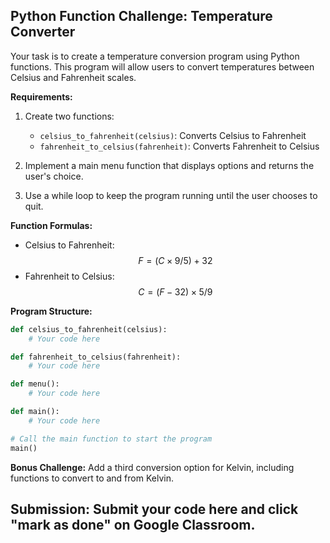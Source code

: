 ## Python Function Challenge: Temperature Converter

Your task is to create a temperature conversion program using Python functions. This program will allow users to convert temperatures between Celsius and Fahrenheit scales.

**Requirements:**

1. Create two functions:
   - `celsius_to_fahrenheit(celsius)`: Converts Celsius to Fahrenheit
   - `fahrenheit_to_celsius(fahrenheit)`: Converts Fahrenheit to Celsius

2. Implement a main menu function that displays options and returns the user's choice.

3. Use a while loop to keep the program running until the user chooses to quit.

**Function Formulas:**
- Celsius to Fahrenheit: $$F = (C \times 9/5) + 32$$
- Fahrenheit to Celsius: $$C = (F - 32) \times 5/9$$

**Program Structure:**

```python
def celsius_to_fahrenheit(celsius):
    # Your code here

def fahrenheit_to_celsius(fahrenheit):
    # Your code here

def menu():
    # Your code here

def main():
    # Your code here

# Call the main function to start the program
main()
```

**Bonus Challenge:**
Add a third conversion option for Kelvin, including functions to convert to and from Kelvin.

## Submission:  Submit your code here and click "mark as done" on Google Classroom.

